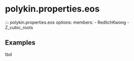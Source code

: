 # polykin.properties.eos

::: polykin.properties.eos
    options:
        members:
            - RedlichKwong
            - Z_cubic_roots

## Examples

tbd

